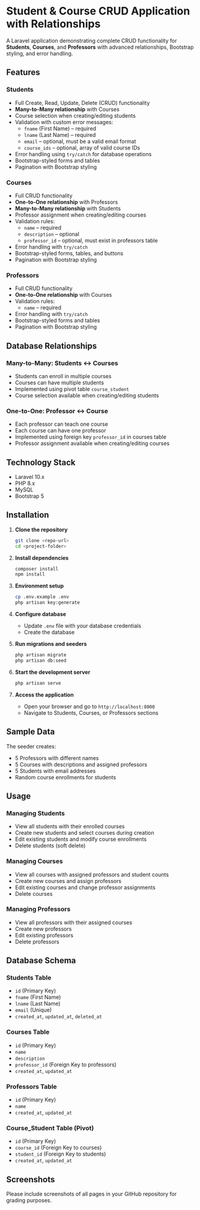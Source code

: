 # Student & Course CRUD Application with Relationships

A Laravel application demonstrating complete CRUD functionality for **Students**, **Courses**, and **Professors** with advanced relationships, Bootstrap styling, and error handling.

## Features

### Students
- Full Create, Read, Update, Delete (CRUD) functionality
- **Many-to-Many relationship** with Courses
- Course selection when creating/editing students
- Validation with custom error messages:
  - `fname` (First Name) – required
  - `lname` (Last Name) – required
  - `email` – optional, must be a valid email format
  - `course_ids` – optional, array of valid course IDs
- Error handling using `try/catch` for database operations
- Bootstrap-styled forms and tables
- Pagination with Bootstrap styling

### Courses
- Full CRUD functionality
- **One-to-One relationship** with Professors
- **Many-to-Many relationship** with Students
- Professor assignment when creating/editing courses
- Validation rules:
  - `name` – required
  - `description` – optional
  - `professor_id` – optional, must exist in professors table
- Error handling with `try/catch`
- Bootstrap-styled forms, tables, and buttons
- Pagination with Bootstrap styling

### Professors
- Full CRUD functionality
- **One-to-One relationship** with Courses
- Validation rules:
  - `name` – required
- Error handling with `try/catch`
- Bootstrap-styled forms and tables
- Pagination with Bootstrap styling

## Database Relationships

### Many-to-Many: Students ↔ Courses
- Students can enroll in multiple courses
- Courses can have multiple students
- Implemented using pivot table `course_student`
- Course selection available when creating/editing students

### One-to-One: Professor ↔ Course
- Each professor can teach one course
- Each course can have one professor
- Implemented using foreign key `professor_id` in courses table
- Professor assignment available when creating/editing courses

## Technology Stack
- Laravel 10.x
- PHP 8.x
- MySQL
- Bootstrap 5

## Installation

1. **Clone the repository**
   ```bash
   git clone <repo-url>
   cd <project-folder>
   ```

2. **Install dependencies**
   ```bash
   composer install
   npm install
   ```

3. **Environment setup**
   ```bash
   cp .env.example .env
   php artisan key:generate
   ```

4. **Configure database**
   - Update `.env` file with your database credentials
   - Create the database

5. **Run migrations and seeders**
   ```bash
   php artisan migrate
   php artisan db:seed
   ```

6. **Start the development server**
   ```bash
   php artisan serve
   ```

7. **Access the application**
   - Open your browser and go to `http://localhost:8000`
   - Navigate to Students, Courses, or Professors sections

## Sample Data

The seeder creates:
- 5 Professors with different names
- 5 Courses with descriptions and assigned professors
- 5 Students with email addresses
- Random course enrollments for students

## Usage

### Managing Students
- View all students with their enrolled courses
- Create new students and select courses during creation
- Edit existing students and modify course enrollments
- Delete students (soft delete)

### Managing Courses
- View all courses with assigned professors and student counts
- Create new courses and assign professors
- Edit existing courses and change professor assignments
- Delete courses

### Managing Professors
- View all professors with their assigned courses
- Create new professors
- Edit existing professors
- Delete professors

## Database Schema

### Students Table
- `id` (Primary Key)
- `fname` (First Name)
- `lname` (Last Name)
- `email` (Unique)
- `created_at`, `updated_at`, `deleted_at`

### Courses Table
- `id` (Primary Key)
- `name`
- `description`
- `professor_id` (Foreign Key to professors)
- `created_at`, `updated_at`

### Professors Table
- `id` (Primary Key)
- `name`
- `created_at`, `updated_at`

### Course_Student Table (Pivot)
- `id` (Primary Key)
- `course_id` (Foreign Key to courses)
- `student_id` (Foreign Key to students)
- `created_at`, `updated_at`

## Screenshots

Please include screenshots of all pages in your GitHub repository for grading purposes.
